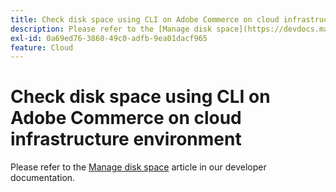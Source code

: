 ```yaml
---
title: Check disk space using CLI on Adobe Commerce on cloud infrastructure environment
description: Please refer to the [Manage disk space](https://devdocs.magento.com/guides/v2.3/cloud/project/manage-disk-space.html) article in our developer documentation.
exl-id: 0a69ed76-3860-49c0-adfb-9ea01dacf965
feature: Cloud
---
```

# Check disk space using CLI on Adobe Commerce on cloud infrastructure environment

Please refer to the [Manage disk space](https://devdocs.magento.com/guides/v2.3/cloud/project/manage-disk-space.html) article in our developer documentation.
